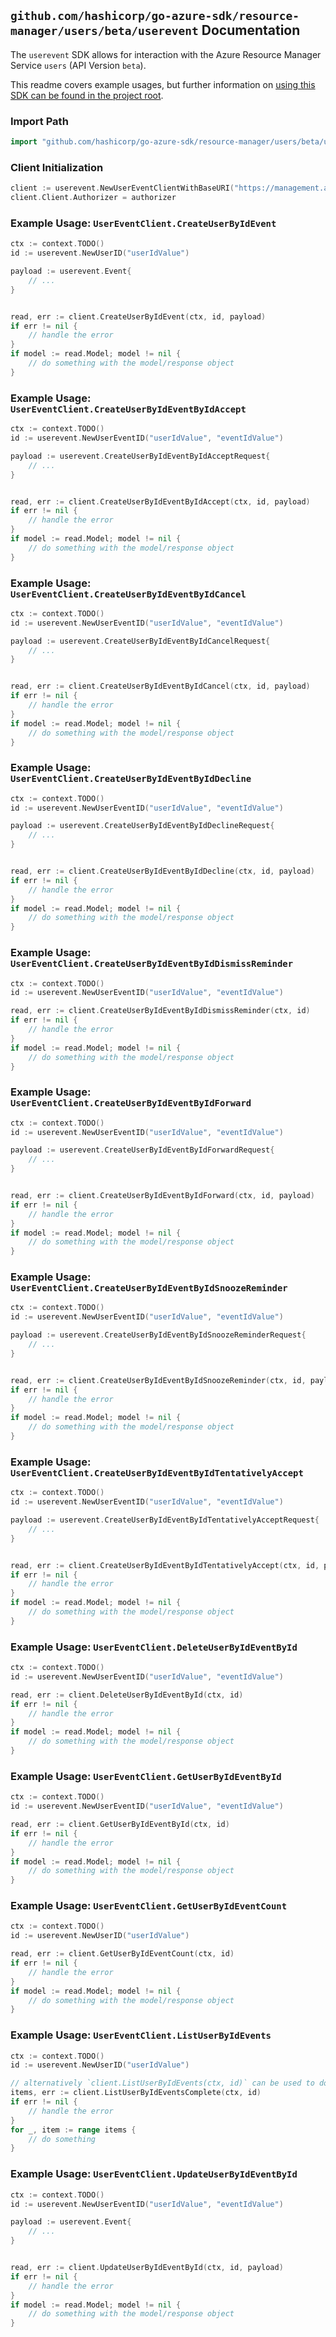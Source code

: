 
## `github.com/hashicorp/go-azure-sdk/resource-manager/users/beta/userevent` Documentation

The `userevent` SDK allows for interaction with the Azure Resource Manager Service `users` (API Version `beta`).

This readme covers example usages, but further information on [using this SDK can be found in the project root](https://github.com/hashicorp/go-azure-sdk/tree/main/docs).

### Import Path

```go
import "github.com/hashicorp/go-azure-sdk/resource-manager/users/beta/userevent"
```


### Client Initialization

```go
client := userevent.NewUserEventClientWithBaseURI("https://management.azure.com")
client.Client.Authorizer = authorizer
```


### Example Usage: `UserEventClient.CreateUserByIdEvent`

```go
ctx := context.TODO()
id := userevent.NewUserID("userIdValue")

payload := userevent.Event{
	// ...
}


read, err := client.CreateUserByIdEvent(ctx, id, payload)
if err != nil {
	// handle the error
}
if model := read.Model; model != nil {
	// do something with the model/response object
}
```


### Example Usage: `UserEventClient.CreateUserByIdEventByIdAccept`

```go
ctx := context.TODO()
id := userevent.NewUserEventID("userIdValue", "eventIdValue")

payload := userevent.CreateUserByIdEventByIdAcceptRequest{
	// ...
}


read, err := client.CreateUserByIdEventByIdAccept(ctx, id, payload)
if err != nil {
	// handle the error
}
if model := read.Model; model != nil {
	// do something with the model/response object
}
```


### Example Usage: `UserEventClient.CreateUserByIdEventByIdCancel`

```go
ctx := context.TODO()
id := userevent.NewUserEventID("userIdValue", "eventIdValue")

payload := userevent.CreateUserByIdEventByIdCancelRequest{
	// ...
}


read, err := client.CreateUserByIdEventByIdCancel(ctx, id, payload)
if err != nil {
	// handle the error
}
if model := read.Model; model != nil {
	// do something with the model/response object
}
```


### Example Usage: `UserEventClient.CreateUserByIdEventByIdDecline`

```go
ctx := context.TODO()
id := userevent.NewUserEventID("userIdValue", "eventIdValue")

payload := userevent.CreateUserByIdEventByIdDeclineRequest{
	// ...
}


read, err := client.CreateUserByIdEventByIdDecline(ctx, id, payload)
if err != nil {
	// handle the error
}
if model := read.Model; model != nil {
	// do something with the model/response object
}
```


### Example Usage: `UserEventClient.CreateUserByIdEventByIdDismissReminder`

```go
ctx := context.TODO()
id := userevent.NewUserEventID("userIdValue", "eventIdValue")

read, err := client.CreateUserByIdEventByIdDismissReminder(ctx, id)
if err != nil {
	// handle the error
}
if model := read.Model; model != nil {
	// do something with the model/response object
}
```


### Example Usage: `UserEventClient.CreateUserByIdEventByIdForward`

```go
ctx := context.TODO()
id := userevent.NewUserEventID("userIdValue", "eventIdValue")

payload := userevent.CreateUserByIdEventByIdForwardRequest{
	// ...
}


read, err := client.CreateUserByIdEventByIdForward(ctx, id, payload)
if err != nil {
	// handle the error
}
if model := read.Model; model != nil {
	// do something with the model/response object
}
```


### Example Usage: `UserEventClient.CreateUserByIdEventByIdSnoozeReminder`

```go
ctx := context.TODO()
id := userevent.NewUserEventID("userIdValue", "eventIdValue")

payload := userevent.CreateUserByIdEventByIdSnoozeReminderRequest{
	// ...
}


read, err := client.CreateUserByIdEventByIdSnoozeReminder(ctx, id, payload)
if err != nil {
	// handle the error
}
if model := read.Model; model != nil {
	// do something with the model/response object
}
```


### Example Usage: `UserEventClient.CreateUserByIdEventByIdTentativelyAccept`

```go
ctx := context.TODO()
id := userevent.NewUserEventID("userIdValue", "eventIdValue")

payload := userevent.CreateUserByIdEventByIdTentativelyAcceptRequest{
	// ...
}


read, err := client.CreateUserByIdEventByIdTentativelyAccept(ctx, id, payload)
if err != nil {
	// handle the error
}
if model := read.Model; model != nil {
	// do something with the model/response object
}
```


### Example Usage: `UserEventClient.DeleteUserByIdEventById`

```go
ctx := context.TODO()
id := userevent.NewUserEventID("userIdValue", "eventIdValue")

read, err := client.DeleteUserByIdEventById(ctx, id)
if err != nil {
	// handle the error
}
if model := read.Model; model != nil {
	// do something with the model/response object
}
```


### Example Usage: `UserEventClient.GetUserByIdEventById`

```go
ctx := context.TODO()
id := userevent.NewUserEventID("userIdValue", "eventIdValue")

read, err := client.GetUserByIdEventById(ctx, id)
if err != nil {
	// handle the error
}
if model := read.Model; model != nil {
	// do something with the model/response object
}
```


### Example Usage: `UserEventClient.GetUserByIdEventCount`

```go
ctx := context.TODO()
id := userevent.NewUserID("userIdValue")

read, err := client.GetUserByIdEventCount(ctx, id)
if err != nil {
	// handle the error
}
if model := read.Model; model != nil {
	// do something with the model/response object
}
```


### Example Usage: `UserEventClient.ListUserByIdEvents`

```go
ctx := context.TODO()
id := userevent.NewUserID("userIdValue")

// alternatively `client.ListUserByIdEvents(ctx, id)` can be used to do batched pagination
items, err := client.ListUserByIdEventsComplete(ctx, id)
if err != nil {
	// handle the error
}
for _, item := range items {
	// do something
}
```


### Example Usage: `UserEventClient.UpdateUserByIdEventById`

```go
ctx := context.TODO()
id := userevent.NewUserEventID("userIdValue", "eventIdValue")

payload := userevent.Event{
	// ...
}


read, err := client.UpdateUserByIdEventById(ctx, id, payload)
if err != nil {
	// handle the error
}
if model := read.Model; model != nil {
	// do something with the model/response object
}
```
